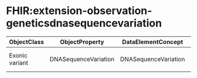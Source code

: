 # FHIR:extension-observation-geneticsdnasequencevariation

| ObjectClass | ObjectProperty | DataElementConcept | DefDataElementConcept | ValueMeaning | LabelValueMeaning | Referentiel | url | ConceptualDomain | TypeConceptualDomain | FormatConceptualDomain | IdDataElementConcept |
| ----------- | -------------- | ------------------ | --------------------- | ------------ | ----------------- | ----------- | --- | ---------------- | -------------------- | ---------------------- | -------------------- |
| Exonic variant | DNASequenceVariation | DNASequenceVariation | HGVS nomenclature on the chosen transcript |  |  | FHIR | http://hl7.org/fhir/2016May/extension-observation-geneticsdnasequencevariation.html | FHIR:extension-observation-geneticsdnasequencevariation | nonEnumerated | String | O71 |
